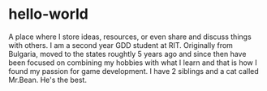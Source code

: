 # hello-world
A place where I store ideas, resources, or even share and discuss things with others.
I am a second year GDD student at RIT. 
Originally from Bulgaria, moved to the states roughtly 5 years ago and since then have been focused on combining my hobbies with what I learn and that is how I found my passion for game development. 
I have 2 siblings and a cat called Mr.Bean. He's the best.
